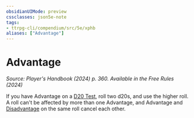 ```yaml
---
obsidianUIMode: preview
cssclasses: json5e-note
tags:
- ttrpg-cli/compendium/src/5e/xphb
aliases: ["Advantage"]
---
```

# Advantage
*Source: Player's Handbook (2024) p. 360. Available in the Free Rules (2024)* 

If you have Advantage on a [D20 Test](3-Mechanics/CLI/rules/variant-rules/d20-test-xphb.md), roll two d20s, and use the higher roll. A roll can't be affected by more than one Advantage, and Advantage and [Disadvantage](3-Mechanics/CLI/rules/variant-rules/disadvantage-xphb.md) on the same roll cancel each other.